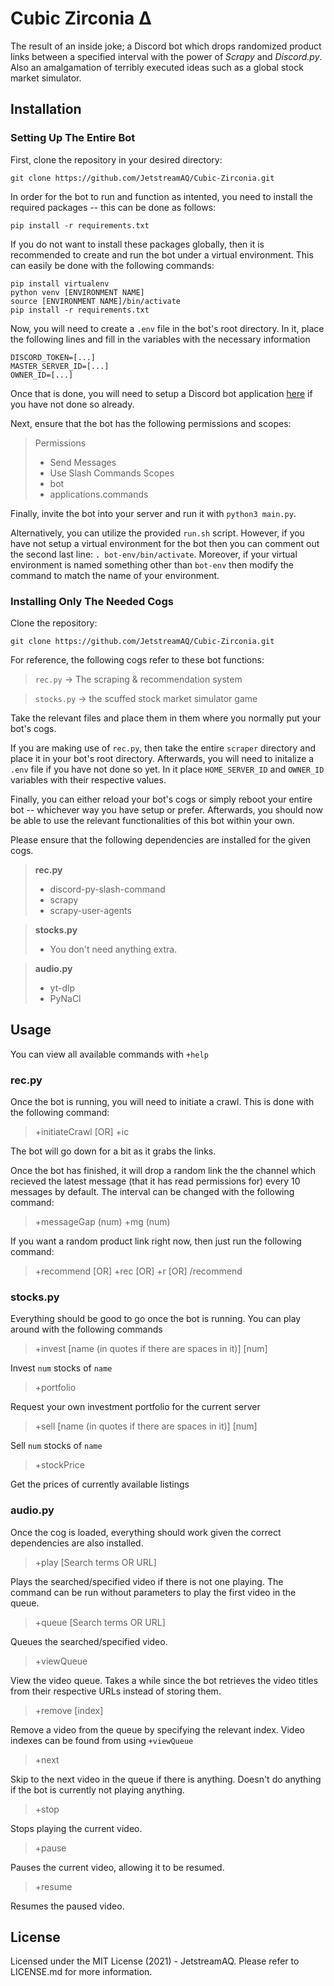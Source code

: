 # Cubic Zirconia Δ

The result of an inside joke; a Discord bot which drops randomized product links between a specified interval with the power of *Scrapy* and *Discord.py*.  Also an amalgamation of terribly executed ideas such as a global stock market simulator.

## Installation

### Setting Up The Entire Bot

First, clone the repository in your desired directory:

```
git clone https://github.com/JetstreamAQ/Cubic-Zirconia.git
```

In order for the bot to run and function as intented, you need to install the required packages -- this can be done as follows:

```
pip install -r requirements.txt
```

If you do not want to install these packages globally, then it is recommended to create and run the bot under a virtual environment.  This can easily be done with the following commands:

```
pip install virtualenv
python venv [ENVIRONMENT NAME]
source [ENVIRONMENT NAME]/bin/activate
pip install -r requirements.txt
```

Now, you will need to create a `.env` file in the bot's root directory.  In it, place the following lines and fill in the variables with the necessary information

```
DISCORD_TOKEN=[...]
MASTER_SERVER_ID=[...]
OWNER_ID=[...]
```

Once that is done, you will need to setup a Discord bot application [here](https://discord.com/developers/applications) if you have not done so already.

Next, ensure that the bot has the following permissions and scopes:

> Permissions
> 	- Send Messages
>	- Use Slash Commands
> Scopes
>	- bot
>	- applications.commands

Finally, invite the bot into your server and run it with `python3 main.py`.

Alternatively, you can utilize the provided `run.sh` script.  However, if you have not setup a virtual environment for the bot then you can comment out the second last line: `. bot-env/bin/activate`.  Moreover, if your virtual environment is named something other than `bot-env` then modify the command to match the name of your environment.

### Installing Only The Needed Cogs

Clone the repository:

```
git clone https://github.com/JetstreamAQ/Cubic-Zirconia.git
```

For reference, the following cogs refer to these bot functions:

> `rec.py` -> The scraping & recommendation system

> `stocks.py` -> the scuffed stock market simulator game

Take the relevant files and place them in them where you normally put your bot's cogs.

If you are making use of `rec.py`, then take the entire `scraper` directory and place it in your bot's root directory.  Afterwards, you will need to initalize a `.env` file if you have not done so yet.  In it place `HOME_SERVER_ID` and `OWNER_ID` variables with their respective values.

Finally, you can either reload your bot's cogs or simply reboot your entire bot -- whichever way you have setup or prefer.  Afterwards, you should now be able to use the relevant functionalities of this bot within your own.

Please ensure that the following dependencies are installed for the given cogs.
> **rec.py**
> 	- discord-py-slash-command
>	- scrapy
>	- scrapy-user-agents

> **stocks.py**
>	- You don't need anything extra.

> **audio.py**
>	- yt-dlp
>	- PyNaCl

## Usage
You can view all available commands with `+help`

### rec.py
Once the bot is running, you will need to initiate a crawl.  This is done with the following command:

> +initiateCrawl [OR] +ic

The bot will go down for a bit as it grabs the links.

Once the bot has finished, it will drop a random link the the channel which recieved the latest message (that it has read permissions for) every 10 messages by default.  The interval can be changed with the following command:

> +messageGap (num)
> +mg (num)

If you want a random product link right now, then just run the following command:

> +recommend [OR] +rec [OR] +r [OR] /recommend

### stocks.py
Everything should be good to go once the bot is running.  You can play around with the following commands

> +invest [name (in quotes if there are spaces in it)] [num]

Invest `num` stocks of `name`

> +portfolio

Request your own investment portfolio for the current server

> +sell [name (in quotes if there are spaces in it)] [num]

Sell `num` stocks of `name`

> +stockPrice

Get the prices of currently available listings

### audio.py
Once the cog is loaded, everything should work given the correct dependencies are also installed.

> +play [Search terms OR URL]

Plays the searched/specified video if there is not one playing.  The command can be run without parameters to play the first video in the queue.

> +queue [Search terms OR URL]

Queues the searched/specified video.

> +viewQueue

View the video queue.  Takes a while since the bot retrieves the video titles from their respective URLs instead of storing them.

> +remove [index]

Remove a video from the queue by specifying the relevant index.  Video indexes can be found from using `+viewQueue`

> +next

Skip to the next video in the queue if there is anything.  Doesn't do anything if the bot is currently not playing anything.

> +stop

Stops playing the current video.

> +pause

Pauses the current video, allowing it to be resumed.

> +resume

Resumes the paused video.

## License

Licensed under the MIT License (2021) - JetstreamAQ.  Please refer to LICENSE.md for more information.
